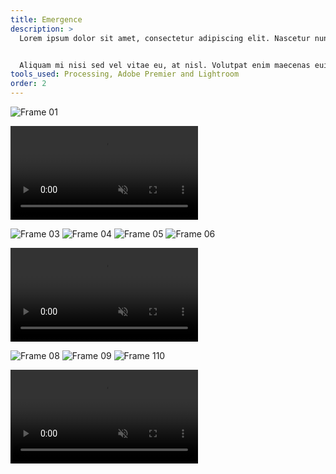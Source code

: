 ```yaml
---
title: Emergence
description: >
  Lorem ipsum dolor sit amet, consectetur adipiscing elit. Nascetur nunc non sit cras duis scelerisque etiam adipiscing. Enim elit id sed sed molestie augue faucibus. 


  Aliquam mi nisi sed vel vitae eu, at nisl. Volutpat enim maecenas euismod turpis condimentum.
tools_used: Processing, Adobe Premier and Lightroom
order: 2
---
```


![Frame 01](/project-content/project-01-emergence/images/frame-01.jpg)

<video autoplay muted loop>
  <source src="/project-content/project-01-emergence/videos/frame-02.mp4" type="video/mp4">
</video>

![Frame 03](/project-content/project-01-emergence/images/frame-03.jpg)
![Frame 04](/project-content/project-01-emergence/images/frame-04.jpg)
![Frame 05](/project-content/project-01-emergence/images/frame-05.jpg)
![Frame 06](/project-content/project-01-emergence/images/frame-06.jpg)

<video autoplay muted loop>
  <source src="/project-content/project-01-emergence/videos/frame-07.mp4" type="video/mp4">
</video>


![Frame 08](/project-content/project-01-emergence/images/frame-08.jpg)
![Frame 09](/project-content/project-01-emergence/images/frame-09.jpg)
![Frame 110](/project-content/project-01-emergence/images/frame-10.jpg)

<video autoplay muted loop>
  <source src="/project-content/project-01-emergence/videos/frame-11.mp4" type="video/mp4">
</video>